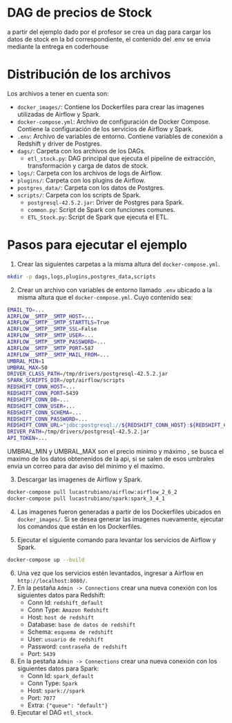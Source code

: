 # DAG de precios de Stock
a partir del ejemplo dado por el profesor se crea un dag para cargar los datos de stock en la bd correspondiente, 
el contenido del .env se envia mediante la entrega en coderhouse

# Distribución de los archivos
Los archivos a tener en cuenta son:
* `docker_images/`: Contiene los Dockerfiles para crear las imagenes utilizadas de Airflow y Spark.
* `docker-compose.yml`: Archivo de configuración de Docker Compose. Contiene la configuración de los servicios de Airflow y Spark.
* `.env`: Archivo de variables de entorno. Contiene variables de conexión a Redshift y driver de Postgres.
* `dags/`: Carpeta con los archivos de los DAGs.
    * `etl_stock.py`: DAG principal que ejecuta el pipeline de extracción, transformación y carga de datos de stock.
* `logs/`: Carpeta con los archivos de logs de Airflow.
* `plugins/`: Carpeta con los plugins de Airflow.
* `postgres_data/`: Carpeta con los datos de Postgres.
* `scripts/`: Carpeta con los scripts de Spark.
    * `postgresql-42.5.2.jar`: Driver de Postgres para Spark.
    * `common.py`: Script de Spark con funciones comunes.
    * `ETL_Stock.py`: Script de Spark que ejecuta el ETL.

# Pasos para ejecutar el ejemplo
1. Crear las siguientes carpetas a la misma altura del `docker-compose.yml`.
```bash
mkdir -p dags,logs,plugins,postgres_data,scripts
```
2. Crear un archivo con variables de entorno llamado `.env` ubicado a la misma altura que el `docker-compose.yml`. Cuyo contenido sea:
```bash
EMAIL_TO=...
AIRFLOW__SMTP__SMTP_HOST=...
AIRFLOW__SMTP__SMTP_STARTTLS=True
AIRFLOW__SMTP__SMTP_SSL=False
AIRFLOW__SMTP__SMTP_USER=...
AIRFLOW__SMTP__SMTP_PASSWORD=...
AIRFLOW__SMTP__SMTP_PORT=587
AIRFLOW__SMTP__SMTP_MAIL_FROM=...
UMBRAL_MIN=1
UMBRAL_MAX=50
DRIVER_CLASS_PATH=/tmp/drivers/postgresql-42.5.2.jar
SPARK_SCRIPTS_DIR=/opt/airflow/scripts
REDSHIFT_CONN_HOST=...
REDSHIFT_CONN_PORT=5439
REDSHIFT_CONN_DB=...
REDSHIFT_CONN_USER=...
REDSHIFT_CONN_SCHEMA=...
REDSHIFT_CONN_PASSWORD=...
REDSHIFT_CONN_URL="jdbc:postgresql://${REDSHIFT_CONN_HOST}:${REDSHIFT_CONN_PORT}/${REDSHIFT_CONN_DB}?user=${REDSHIFT_CONN_USER}&password=${REDSHIFT_CONN_PASSWORD}"
DRIVER_PATH=/tmp/drivers/postgresql-42.5.2.jar
API_TOKEN=...
```

UMBRAL_MIN y UMBRAL_MAX son el precio minimo y máximo , se busca el maximo de los datos obtenenidos de la api, si se salen de esos umbrales
envia un correo para dar aviso del minimo y el maximo.

3. Descargar las imagenes de Airflow y Spark.
```bash
docker-compose pull lucastrubiano/airflow:airflow_2_6_2
docker-compose pull lucastrubiano/spark:spark_3_4_1
```
4. Las imagenes fueron generadas a partir de los Dockerfiles ubicados en `docker_images/`. Si se desea generar las imagenes nuevamente, ejecutar los comandos que están en los Dockerfiles.

5. Ejecutar el siguiente comando para levantar los servicios de Airflow y Spark.
```bash
docker-compose up --build
```
6. Una vez que los servicios estén levantados, ingresar a Airflow en `http://localhost:8080/`.
7. En la pestaña `Admin -> Connections` crear una nueva conexión con los siguientes datos para Redshift:
    * Conn Id: `redshift_default`
    * Conn Type: `Amazon Redshift`
    * Host: `host de redshift`
    * Database: `base de datos de redshift`
    * Schema: `esquema de redshift`
    * User: `usuario de redshift`
    * Password: `contraseña de redshift`
    * Port: `5439`
8. En la pestaña `Admin -> Connections` crear una nueva conexión con los siguientes datos para Spark:
    * Conn Id: `spark_default`
    * Conn Type: `Spark`
    * Host: `spark://spark`
    * Port: `7077`
    * Extra: `{"queue": "default"}`
9. Ejecutar el DAG `etl_stock`.